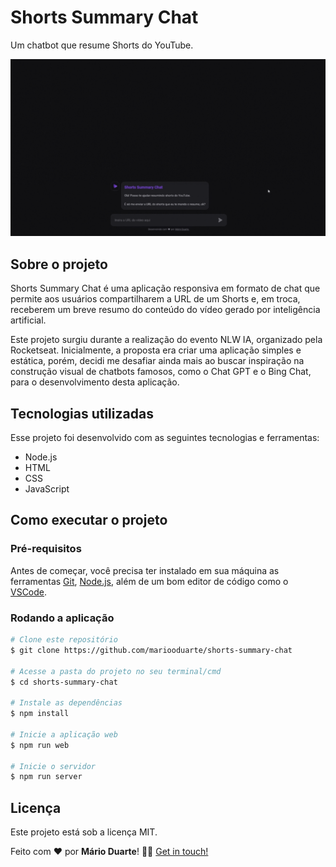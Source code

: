 # Shorts Summary Chat

Um chatbot que resume Shorts do YouTube.

![Gif mostrando o projeto.](public/gif.gif)

## Sobre o projeto

Shorts Summary Chat é uma aplicação responsiva em formato de chat que permite aos usuários compartilharem a URL de um Shorts e, em troca, receberem um breve resumo do conteúdo do vídeo gerado por inteligência artificial.

Este projeto surgiu durante a realização do evento NLW IA, organizado pela Rocketseat. Inicialmente, a proposta era criar uma aplicação simples e estática, porém, decidi me desafiar ainda mais ao buscar inspiração na construção visual de chatbots famosos, como o Chat GPT e o Bing Chat, para o desenvolvimento desta aplicação.

## Tecnologias utilizadas

Esse projeto foi desenvolvido com as seguintes tecnologias e ferramentas:
<br>

- Node.js
- HTML
- CSS
- JavaScript

## Como executar o projeto

### Pré-requisitos

Antes de começar, você precisa ter instalado em sua máquina as ferramentas [Git](https://git-scm.com), [Node.js](https://nodejs.org/en/), além de um bom editor de código como o [VSCode](https://code.visualstudio.com/).

### Rodando a aplicação

```bash
# Clone este repositório
$ git clone https://github.com/mariooduarte/shorts-summary-chat

# Acesse a pasta do projeto no seu terminal/cmd
$ cd shorts-summary-chat

# Instale as dependências
$ npm install

# Inicie a aplicação web
$ npm run web

# Inicie o servidor
$ npm run server
```

## Licença

Este projeto está sob a licença MIT.

Feito com ❤️ por **Mário Duarte**! 👋🏻 [Get in touch!](https://github.com/MariooDuarte)
